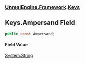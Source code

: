 ### [UnrealEngine.Framework](./UnrealEngine-Framework.md 'UnrealEngine.Framework').[Keys](./UnrealEngine-Framework-Keys.md 'UnrealEngine.Framework.Keys')
## Keys.Ampersand Field
  
```csharp
public const Ampersand;
```
#### Field Value
[System.String](https://docs.microsoft.com/en-us/dotnet/api/System.String 'System.String')  

